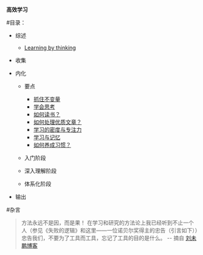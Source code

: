 **高效学习**

#目录：

- 综述

    - [Learning by thinking](./learning-by-thinking.md)


- 收集

- 内化
    - 要点
        
        - [抓住不变量](./essential-knowledge.md)
        - [学会思考](./always-thinking.md)
        - [如何读书？](./how-to-read-books.md)
        - [如何处理优质文章？](./how-to-deal-with-the-articles.md)
        - [学习的密度与专注力](./the-focus-of-learning.md)
        - [学习与记忆](./learning-and-memory.md)
        - [如何养成习惯？](./how-to-form-a-habit.md)

    - 入门阶段

    - 深入理解阶段

    - 体系化阶段

- 输出

#杂言

>方法永远不是因，而是果！
>在学习和研究的方法论上我已经听到不止一个人（参见《失败的逻辑》和这里——一位诺贝尔奖得主的忠告（引言如下））忠告我们，不要为了工具而工具，忘记了工具的目的是什么。
> -- 摘自 [刘未鹏博客](http://mindhacks.cn/)
